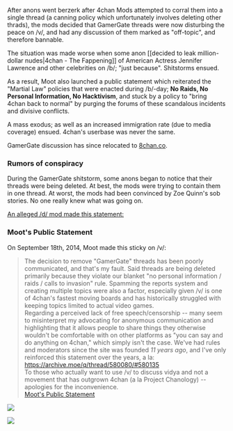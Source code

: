 After anons went berzerk after 4chan Mods attempted to corral them into a single thread (a canning policy which unfortunately involves deleting other thrads), the mods decided that GamerGate threads were now disturbing the peace on /v/, and had any discussion of them marked as "off-topic", and therefore bannable. 

The situation was made worse when some anon [[decided to leak million-dollar nudes|4chan - The Fappening]] of American Actress Jennifer Lawrence and other celebrities on /b/; "just because". Shitstorms ensued.

As a result, Moot also launched a public statement which reiterated the "Martial Law" policies that were enacted during /b/-day; **No Raids, No Personal Information, No Hacktivism**, and stuck by a policy to "bring 4chan back to normal" by purging the forums of these scandalous incidents and divisive conflicts.

A mass exodus; as well as an increased immigration rate (due to media coverage) ensued. 4chan's userbase was never the same. 

GamerGate discussion has since relocated to [8chan.co](http://8chan.co/gg). 

### Rumors of conspiracy

During the GamerGate shitstorm, some anons began to notice that their threads were being deleted. At best, the mods were trying to contain them in one thread. At worst, the mods had been convinced by Zoe Quinn's sob stories. No one really knew what was going on.

[An alleged /d/ mod made this statement:](http://i.imgur.com/G0eIGQx.jpg)

### Moot's Public Statement

On September 18th, 2014, Moot made this sticky on /v/:

> The decision to remove "GamerGate" threads has been poorly communicated, and that's my fault. Said threads are being deleted primarily because they violate our blanket "no personal information / raids / calls to invasion" rule. Spamming the reports system and creating multiple topics were also a factor, especially given /v/ is one of 4chan's fastest moving boards and has historically struggled with keeping topics limited to actual video games.  
> Regarding a perceived lack of free speech/censorship -- many seem to misinterpret my advocating for anonymous communication and highlighting that it allows people to share things they otherwise wouldn't be comfortable with on other platforms as "you can say and do anything on 4chan," which simply isn't the case. We've had rules and moderators since the site was founded *11 years ago*, and I've only reinforced this statement over the years, a la: https://archive.moe/q/thread/580080/#580135  
> To those who actually want to use /v/ to discuss vidya and not a movement that has outgrown 4chan (a la Project Chanology) -- apologies for the inconvenience.  
> [Moot's Public Statement](http://archive.moe/v/thread/264185884/)

![](http://i.imgur.com/UIHLHVQ.png)

![](http://i.imgur.com/bdVQN29.jpg)